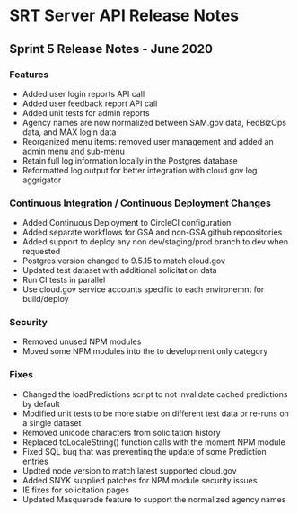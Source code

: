# SRT Server API Release Notes

## Sprint 5 Release Notes - June 2020

### Features
* Added user login reports API call
* Added user feedback report API call
* Added unit tests for admin reports
* Agency names are now normalized between SAM.gov data, FedBizOps data, and MAX login data
* Reorganized menu items: removed user management and added an admin menu and sub-menu
* Retain full log information locally in the Postgres database   
* Reformatted log output for better integration with cloud.gov log aggrigator

### Continuous Integration / Continuous Deployment Changes
* Added Continuous Deployment to CircleCI configuration
* Added separate workflows for GSA and non-GSA github repoositories
* Added support to deploy any non dev/staging/prod branch to dev when requested
* Postgres version changed to 9.5.15 to match cloud.gov
* Updated test dataset with additional solicitation data
* Run CI tests in parallel
* Use cloud.gov service accounts specific to each environemnt for build/deploy

### Security
* Removed unused NPM modules 
* Moved some NPM modules into the to development only category 

### Fixes
* Changed the loadPredictions script to not invalidate cached predictions by default
* Modified unit tests to be more stable on different test data or re-runs on a single dataset
* Removed unicode characters from solicitation history  
* Replaced toLocaleString() function calls with the moment NPM module
* Fixed SQL bug that was preventing the update of some Prediction entries
* Updted node version to match latest supported cloud.gov  
* Added SNYK supplied patches for NPM module security issues
* IE fixes for solicitation pages
* Updated Masquerade feature to support the normalized agency names



